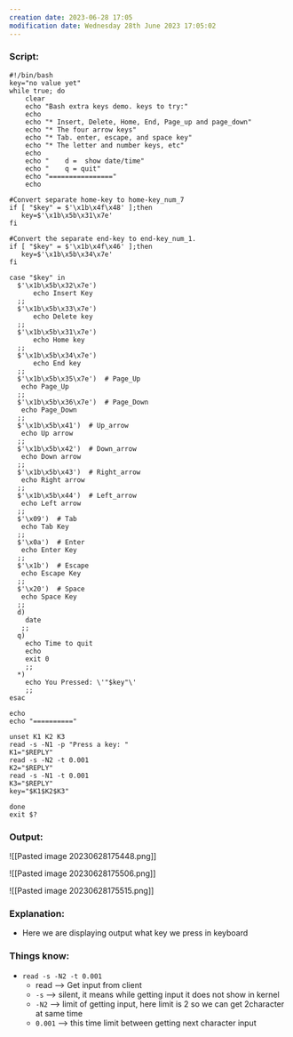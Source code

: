 ```yaml
---
creation date: 2023-06-28 17:05
modification date: Wednesday 28th June 2023 17:05:02
---
```


### Script: [](https://tldp.org/LDP/abs/html/escapingsection.html#BASHEK)

```
#!/bin/bash
key="no value yet"
while true; do
    clear
    echo "Bash extra keys demo. keys to try:"
    echo
    echo "* Insert, Delete, Home, End, Page_up and page_down"
    echo "* The four arrow keys"
    echo "* Tab. enter, escape, and space key"
    echo "* The letter and number keys, etc"
    echo 
    echo "    d =  show date/time"
    echo "    q = quit"
    echo "================"
    echo

#Convert separate home-key to home-key_num_7
if [ "$key" = $'\x1b\x4f\x48' ];then
   key=$'\x1b\x5b\x31\x7e'
fi

#Convert the separate end-key to end-key_num_1.
if [ "$key" = $'\x1b\x4f\x46' ];then
   key=$'\x1b\x5b\x34\x7e'
fi

case "$key" in
  $'\x1b\x5b\x32\x7e')
      echo Insert Key
  ;;
  $'\x1b\x5b\x33\x7e')
      echo Delete key
  ;;
  $'\x1b\x5b\x31\x7e')
      echo Home key
  ;;
  $'\x1b\x5b\x34\x7e')
      echo End key
  ;;
  $'\x1b\x5b\x35\x7e')  # Page_Up
   echo Page_Up
  ;;
  $'\x1b\x5b\x36\x7e')  # Page_Down
   echo Page_Down
  ;;
  $'\x1b\x5b\x41')  # Up_arrow
   echo Up arrow
  ;;
  $'\x1b\x5b\x42')  # Down_arrow
   echo Down arrow
  ;;
  $'\x1b\x5b\x43')  # Right_arrow
   echo Right arrow
  ;;
  $'\x1b\x5b\x44')  # Left_arrow
   echo Left arrow
  ;;
  $'\x09')  # Tab
   echo Tab Key
  ;;
  $'\x0a')  # Enter
   echo Enter Key
  ;;
  $'\x1b')  # Escape
   echo Escape Key
  ;;
  $'\x20')  # Space
   echo Space Key
  ;;
  d)
    date
   ;;
  q)
    echo Time to quit
    echo
    exit 0
    ;;
  *)
    echo You Pressed: \'"$key"\'
    ;;
esac

echo
echo "=========="

unset K1 K2 K3
read -s -N1 -p "Press a key: "
K1="$REPLY"
read -s -N2 -t 0.001
K2="$REPLY"
read -s -N1 -t 0.001
K3="$REPLY"
key="$K1$K2$K3"

done
exit $?
```

### Output:

![[Pasted image 20230628175448.png]]

![[Pasted image 20230628175506.png]]

![[Pasted image 20230628175515.png]]


### Explanation:

* Here we are displaying output what key we press in keyboard

### Things know:

* `read -s -N2 -t 0.001`
	* read --> Get input from client
	* `-s`   --> silent, it means while getting input it does not show in kernel
	* `-N2` --> limit of getting input, here limit is 2 so we can get 2character at same time
	* `0.001` --> this time limit between getting next character input
